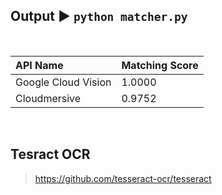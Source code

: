 ## Output ▶️ `python matcher.py`

&nbsp;

| API Name            | Matching Score |
| :------------------ | :------------- |
| Google Cloud Vision | 1.0000         |
| Cloudmersive        | 0.9752         |

&nbsp;

## Tesract OCR 
> https://github.com/tesseract-ocr/tesseract